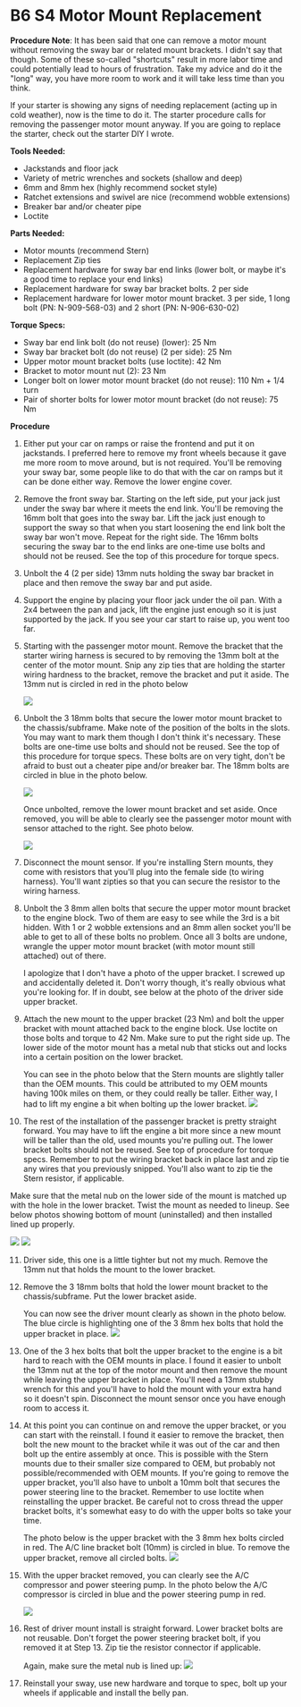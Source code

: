 # B6 S4 Motor Mount Replacement

**Procedure Note**: It has been said that one can remove a motor mount without removing the sway bar or related mount brackets. I didn't say that though. Some of these so-called "shortcuts" result in more labor time and could potentially lead to hours of frustration. Take my advice and do it the "long" way, you have more room to work and it will take less time than you think.

If your starter is showing any signs of needing replacement (acting up in cold weather), now is the time to do it. The starter procedure calls for removing the passenger motor mount anyway. If you are going to replace the starter, check out the starter DIY I wrote.

**Tools Needed:**

*  Jackstands and floor jack
*  Variety of metric wrenches and sockets (shallow and deep)
*  6mm and 8mm hex (highly recommend socket style)
*  Ratchet extensions and swivel are nice (recommend wobble extensions)
*  Breaker bar and/or cheater pipe
*  Loctite

**Parts Needed:**

* Motor mounts (recommend Stern)
* Replacement Zip ties
* Replacement hardware for sway bar end links (lower bolt, or maybe it's a good time to replace your end links)
* Replacement hardware for sway bar bracket bolts. 2 per side
* Replacement hardware for lower motor mount bracket. 3 per side, 1 long bolt (PN: N-909-568-03) and 2 short (PN: N-906-630-02)

**Torque Specs:**

* Sway bar end link bolt (do not reuse) (lower): 25 Nm
* Sway bar bracket bolt (do not reuse) (2 per side): 25 Nm
* Upper motor mount bracket bolts (use loctite): 42 Nm
* Bracket to motor mount nut (2): 23 Nm
* Longer bolt on lower motor mount bracket (do not reuse): 110 Nm + 1/4 turn
* Pair of shorter bolts for lower motor mount bracket (do not reuse): 75 Nm

**Procedure**

1. Either put your car on ramps or raise the frontend and put it on jackstands. I preferred here to remove my front wheels because it gave me more room to move around, but is not required. You'll be removing your sway bar, some people like to do that with the car on ramps but it can be done either way. Remove the lower engine cover.
2. Remove the front sway bar. Starting on the left side, put your jack just under the sway bar where it meets the end link. You'll be removing the 16mm bolt that goes into the sway bar. Lift the jack just enough to support the sway so that when you start loosening the end link bolt the sway bar won't move. Repeat for the right side. The 16mm bolts securing the sway bar to the end links are one-time use bolts and should not be reused. See the top of this procedure for torque specs.
3. Unbolt the 4 (2 per side) 13mm nuts holding the sway bar bracket in place and then remove the sway bar and put aside.
4. Support the engine by placing your floor jack under the oil pan. With a 2x4 between the pan and jack, lift the engine just enough so it is just supported by the jack. If you see your car start to raise up, you went too far.
5. Starting with the passenger motor mount. Remove the bracket that the starter wiring harness is secured to by removing the 13mm bolt at the center of the motor mount. Snip any zip ties that are holding the starter wiring hardness to the bracket, remove the bracket and put it aside. The 13mm nut is circled in red in the photo below

    <img src="http://sandbox.enjoybeing.net/diy/S4/motor-mounts/mount1.jpg" />

6. Unbolt the 3 18mm bolts that secure the lower motor mount bracket to the chassis/subframe. Make note of the position of the bolts in the slots. You may want to mark them though I don't think it's necessary. These bolts are one-time use bolts and should not be reused. See the top of this procedure for torque specs. These bolts are on very tight, don't be afraid to bust out a cheater pipe and/or breaker bar. The 18mm bolts are circled in blue in the photo below.

    <img src="http://sandbox.enjoybeing.net/diy/S4/motor-mounts/mount1.jpg" />

    Once unbolted, remove the lower mount bracket and set aside. Once removed, you will be able to clearly see the passenger motor mount with sensor attached to the right. See photo below.

    <img src="http://sandbox.enjoybeing.net/diy/S4/motor-mounts/mount2.jpg" />

7. Disconnect the mount sensor. If you're installing Stern mounts, they come with resistors that you'll plug into the female side (to wiring harness). You'll want zipties so that you can secure the resistor to the wiring harness.
8. Unbolt the 3 8mm allen bolts that secure the upper motor mount bracket to the engine block. Two of them are easy to see while the 3rd is a bit hidden. With 1 or 2 wobble extensions and an 8mm allen socket you'll be able to get to all of these bolts no problem. Once all 3 bolts are undone, wrangle the upper motor mount bracket (with motor mount still attached) out of there.
    
    I apologize that I don't have a photo of the upper bracket. I screwed up and accidentally deleted it. Don't worry though, it's really obvious what you're looking for. If in doubt, see below at the photo of the driver side upper bracket.
    
9. Attach the new mount to the upper bracket (23 Nm) and bolt the upper bracket with mount attached back to the engine block. Use loctite on those bolts and torque to 42 Nm. Make sure to put the right side up. The lower side of the motor mount has a metal nub that sticks out and locks into a certain position on the lower bracket.

    You can see in the photo below that the Stern mounts are slightly taller than the OEM mounts. This could be attributed to my OEM mounts having 100k miles on them, or they could really be taller. Either way, I had to lift my engine a bit when bolting up the lower bracket.
    <img src="http://sandbox.enjoybeing.net/diy/S4/motor-mounts/mount5.jpg" />

10. The rest of the installation of the passenger bracket is pretty straight forward. You may have to lift the engine a bit more since a new mount will be taller than the old, used mounts you're pulling out. The lower bracket bolts should not be reused. See top of procedure for torque specs. Remember to put the wiring bracket back in place last and zip tie any wires that you previously snipped. You'll also want to zip tie the Stern resistor, if applicable.
  
  Make sure that the metal nub on the lower side of the mount is matched up with the hole in the lower bracket. Twist the mount as needed to lineup. See below photos showing bottom of mount (uninstalled) and then installed lined up properly.

  <img src="http://sandbox.enjoybeing.net/diy/S4/motor-mounts/mount7.jpg" />

  <img src="http://sandbox.enjoybeing.net/diy/S4/motor-mounts/mount6.jpg" />

11. Driver side, this one is a little tighter but not my much. Remove the 13mm nut that holds the mount to the lower bracket.
12. Remove the 3 18mm bolts that hold the lower mount bracket to the chassis/subframe. Put the lower bracket aside.

    You can now see the driver mount clearly as shown in the photo below. The blue circle is highlighting one of the 3 8mm hex bolts that hold the upper bracket in place.
    <img src="http://sandbox.enjoybeing.net/diy/S4/motor-mounts/mount4.jpg" />
    
13. One of the 3 hex bolts that bolt the upper bracket to the engine is a bit hard to reach with the OEM mounts in place. I found it easier to unbolt the 13mm nut at the top of the motor mount and then remove the mount while leaving the upper bracket in place. You'll need a 13mm stubby wrench for this and you'll have to hold the mount with your extra hand so it doesn't spin. Disconnect the mount sensor once you have enough room to access it.
14. At this point you can continue on and remove the upper bracket, or you can start with the reinstall. I found it easier to remove the bracket, then bolt the new mount to the bracket while it was out of the car and then bolt up the entire assembly at once. This is possible with the Stern mounts due to their smaller size compared to OEM, but probably not possible/recommended with OEM mounts. If you're going to remove the upper bracket, you'll also have to unbolt a 10mm bolt that secures the power steering line to the bracket. Remember to use loctite when reinstalling the upper bracket. Be careful not to cross thread the upper bracket bolts, it's somewhat easy to do with the upper bolts so take your time.

    The photo below is the upper bracket with the 3 8mm hex bolts circled in red. The A/C line bracket bolt (10mm) is circled in blue. To remove the upper bracket, remove all circled bolts.
    <img src="http://sandbox.enjoybeing.net/diy/S4/motor-mounts/mount12.jpg" />
15. With the upper bracket removed, you can clearly see the A/C compressor and power steering pump. In the photo below the A/C compressor is circled in blue and the power steering pump in red.

    <img src="http://sandbox.enjoybeing.net/diy/S4/motor-mounts/mount8.jpg" />

16. Rest of driver mount install is straight forward. Lower bracket bolts are not reusable. Don't forget the power steering bracket bolt, if you removed it at Step 13. Zip tie the resistor connector if applicable.
    
    Again, make sure the metal nub is lined up:
    <img src="http://sandbox.enjoybeing.net/diy/S4/motor-mounts/mount6.jpg" />
17. Reinstall your sway, use new hardware and torque to spec, bolt up your wheels if applicable and install the belly pan.